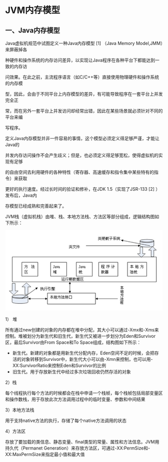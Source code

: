 # JVM内存模型

## 一、Java内存模型

Java虚拟机规范中试图定义一种Java内存模型 \[1\] （Java Memory Model,JMM）来屏蔽掉各

种硬件和操作系统的内存访问差异，以实现让Java程序在各种平台下都能达到一致的内存访

问效果。在此之前，主流程序语言（如C/C++等）直接使用物理硬件和操作系统的内存模

型，因此，会由于不同平台上内存模型的差异，有可能导致程序在一套平台上并发完全正

常，而在另外一套平台上并发访问却经常出错，因此在某些场景就必须针对不同的平台来编

写程序。

定义Java内存模型并非一件容易的事情，这个模型必须定义得足够严谨，才能让Java的

并发内存访问操作不会产生歧义；但是，也必须定义得足够宽松，使得虚拟机的实现有足够

的自由空间去利用硬件的各种特性（寄存器、高速缓存和指令集中某些特有的指令）来获取

更好的执行速度。经过长时间的验证和修补，在JDK 1.5（实现了JSR-133 \[2\] ）发布后，Java内

存模型已经成熟和完善起来了。

JVM栈（虚拟机栈）由堆、栈、本地方法栈、方法区等部分组成，逻辑结构图如下所示：

![](/assets/import-04.png)

1） 堆

所有通过new创建的对象的内存都在堆中分配，其大小可以通过-Xmx和-Xms来控制。堆被划分为新生代和旧生代，新生代又被进一步划分为Eden和Survivor区，最后Survivor由From Space和To Space组成，结构图如下所示：

* 新生代。新建的对象都是用新生代分配内存，Eden空间不足的时候，会把存活的对象转移到Survivor中，新生代大小可以由-Xmn来控制，也可以用-XX:SurvivorRatio来控制Eden和Survivor的比例
* 旧生代。用于存放新生代中经过多次垃圾回收仍然存活的对象

2）栈

每个线程执行每个方法的时候都会在栈中申请一个栈帧，每个栈帧包括局部变量区和操作数栈，用于存放此次方法调用过程中的临时变量、参数和中间结果

3）本地方法栈

用于支持native方法的执行，存储了每个native方法调用的状态

4）方法区

存放了要加载的类信息、静态变量、final类型的常量、属性和方法信息。JVM用持久代（Permanet Generation）来存放方法区，可通过-XX:PermSize和-XX:MaxPermSize来指定最小值和最大值


